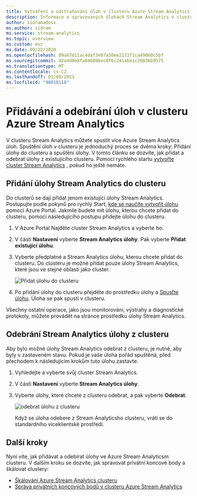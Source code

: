```yaml
---
title: Vytváření a odstraňování úloh v clusteru Azure Stream Analytics
description: Informace o spravovaných úlohách Stream Analytics v clusteru Azure Stream Analytics
author: sidramadoss
ms.author: sidram
ms.service: stream-analytics
ms.topic: overview
ms.custom: mvc
ms.date: 09/22/2020
ms.openlocfilehash: 09a67d11ac4daf3e87a50ee2171f1ca49060c5bf
ms.sourcegitcommit: 42a4d0e8fa84609bec0f6c241abe1c20036b9575
ms.translationtype: MT
ms.contentlocale: cs-CZ
ms.lasthandoff: 01/08/2021
ms.locfileid: "98018118"
---
```

# <a name="add-and-remove-jobs-in-an-azure-stream-analytics-cluster"></a>Přidávání a odebírání úloh v clusteru Azure Stream Analytics

V clusteru Stream Analytics můžete spustit více Azure Stream Analytics úloh. Spuštění úloh v clusteru je jednoduchý proces se dvěma kroky: Přidání úlohy do clusteru a spuštění úlohy. V tomto článku se dozvíte, jak přidat a odebrat úlohy z existujícího clusteru. Pomocí rychlého startu [vytvořte cluster Stream Analytics](create-cluster.md) , pokud ho ještě nemáte.

## <a name="add-a-stream-analytics-job-to-a-cluster"></a>Přidání úlohy Stream Analytics do clusteru

Do clusterů se dají přidat jenom existující úlohy Stream Analytics. Postupujte podle pokynů pro rychlý Start, [kde se naučíte vytvořit úlohu](stream-analytics-quick-create-portal.md) pomocí Azure Portal. Jakmile budete mít úlohu, kterou chcete přidat do clusteru, pomocí následujícího postupu přidejte úlohu do clusteru.

1. V Azure Portal Najděte cluster Stream Analytics a vyberte ho.

1. V části **Nastavení** vyberte **Stream Analytics úlohy**. Pak vyberte **Přidat existující úlohu**.

1. Vyberte předplatné a Stream Analytics úlohu, kterou chcete přidat do clusteru. Do clusteru je možné přidat pouze úlohy Stream Analytics, které jsou ve stejné oblasti jako cluster.

   ![Přidat úlohu do clusteru](./media/manage-jobs-cluster/add-job.png)

1. Po přidání úlohy do clusteru přejděte do prostředku úlohy a [Spusťte úlohu](start-job.md#azure-portal). Úloha se pak spustí v clusteru.

Všechny ostatní operace, jako jsou monitorování, výstrahy a diagnostické protokoly, můžete provádět na stránce prostředku úlohy Stream Analytics.

## <a name="remove-a-stream-analytics-job-from-a-cluster"></a>Odebrání Stream Analytics úlohy z clusteru

Aby bylo možné úlohy Stream Analytics odebrat z clusteru, je nutné, aby byly v zastaveném stavu. Pokud je vaše úloha pořád spuštěná, před přechodem k následujícím krokům tuto úlohu zastavte.

1. Vyhledejte a vyberte svůj cluster Stream Analytics.

1. V části **Nastavení** vyberte **Stream Analytics úlohy**.

1. Vyberte úlohy, které chcete z clusteru odebrat, a pak vyberte **Odebrat**.

   ![odebrat úlohu z clusteru](./media/manage-jobs-cluster/remove-job.png)

   Když se úloha odebere z Stream Analyticsho clusteru, vrátí se do standardního víceklientské prostředí.

## <a name="next-steps"></a>Další kroky

Nyní víte, jak přidávat a odebírat úlohy ve Azure Stream Analyticsm clusteru. V dalším kroku se dozvíte, jak spravovat privátní koncové body a škálovat clustery:

* [Škálování Azure Stream Analytics clusteru](scale-cluster.md)
* [Správa privátních koncových bodů v clusteru Azure Stream Analytics](private-endpoints.md)
